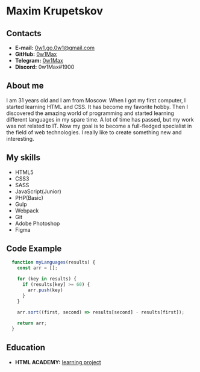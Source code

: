 # **Maxim Krupetskov**

## Contacts
* **E-mail:** [0w1.go.0w1@gmail.com](mailto:0w1.go.0w1@gmail.com)
* **GitHub:** [0w1Max](https://github.com/0w1Max)
* **Telegram:** [0w1Max](https://t.me/Ow1max)
* **Discord:** 0w1Max#1900

## About me
I am 31 years old and I am from Moscow. When I got my first computer, I started learning HTML and CSS. It has become my favorite hobby. Then I discovered the amazing world of programming and started learning different languages in my spare time. A lot of time has passed, but my work was not related to IT. Now my goal is to become a full-fledged specialist in the field of web technologies. I really like to create something new and interesting.

## My skills
* HTML5
* CSS3
* SASS
* JavaScript(Junior)
* PHP(Basic)
* Gulp
* Webpack
* Git
* Adobe Photoshop
* Figma

## Code Example
```javascript
  function myLanguages(results) {
    const arr = [];

    for (key in results) {
      if (results[key] >= 60) {
        arr.push(key)
      }
    }
  
    arr.sort((first, second) => results[second] - results[first]);

    return arr;
  }
```

## Education
* **HTML ACADEMY:** [learning project](https://github.com/0w1Max/93718-kekstagram-25)
